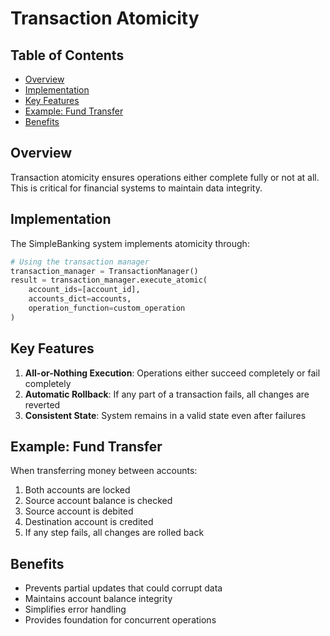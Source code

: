 # Transaction Atomicity

## Table of Contents
- [Overview](#overview)
- [Implementation](#implementation)
- [Key Features](#key-features)
- [Example: Fund Transfer](#example-fund-transfer)
- [Benefits](#benefits)

## Overview
Transaction atomicity ensures operations either complete fully or not at all. This is critical for financial systems to maintain data integrity.

## Implementation
The SimpleBanking system implements atomicity through:

```python
# Using the transaction manager
transaction_manager = TransactionManager()
result = transaction_manager.execute_atomic(
    account_ids=[account_id],
    accounts_dict=accounts,
    operation_function=custom_operation
)
```

## Key Features
1. **All-or-Nothing Execution**: Operations either succeed completely or fail completely
2. **Automatic Rollback**: If any part of a transaction fails, all changes are reverted
3. **Consistent State**: System remains in a valid state even after failures

## Example: Fund Transfer
When transferring money between accounts:
1. Both accounts are locked
2. Source account balance is checked
3. Source account is debited
4. Destination account is credited
5. If any step fails, all changes are rolled back

## Benefits
- Prevents partial updates that could corrupt data
- Maintains account balance integrity
- Simplifies error handling
- Provides foundation for concurrent operations
